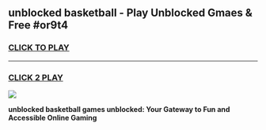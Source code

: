 
## unblocked basketball - Play Unblocked Gmaes & Free #or9t4
<h3>
<a href="https://news.freeplayer.one?title=unblocked_basketball&ref=24F">CLICK TO PLAY</a></h3>
<hr>

<h3>
<a href="https://news.freeplayer.one?title=unblocked_basketball&ref=24F">CLICK 2 PLAY</a>
  
</h3>

<a href="https://news.freeplayer.one?title=unblocked_basketball&ref=24F/"><img src="https://clearcache.store/games.png"></a>


**unblocked basketball games unblocked: Your Gateway to Fun and Accessible Online Gaming**
